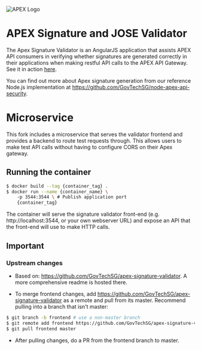 ![APEX Logo](/assets/color_apex_landscape.png)

# APEX Signature and JOSE Validator

The Apex Signature Validator is an AngularJS application that assists APEX API consumers in verifying whether signatures are generated correctly in their applications when making restful API calls to the APEX API Gateway. See it in action [here](https://govtechsg.github.io/apex-signature-validator/).

You can find out more about Apex signature generation from our reference Node.js implementation at https://github.com/GovTechSG/node-apex-api-security.

# Microservice
This fork includes a microservice that serves the validator frontend and provides a backend to route test requests through. This allows users to make test API calls without having to configure CORS on their Apex gateway.

## Running the container
```bash
$ docker build --tag {container_tag} .
$ docker run --name {container_name} \ 
    -p 3544:3544 \ # Publish application port
    {container_tag}
```

The container will serve the signature validator front-end (e.g. http://localhost:3544, or your own webserver URL) and expose an API that the front-end will use to make HTTP calls.

## Important
### Upstream changes

- Based on: https://github.com/GovTechSG/apex-signature-validator. A more comprehensive readme is hosted there.

- To merge frontend changes, add https://github.com/GovTechSG/apex-signature-validator as a remote and pull from its master. Recommend pulling into a branch that isn't master:
```bash
$ git branch -b frontend # use a non-master branch
$ git remote add frontend https://github.com/GovTechSG/apex-signature-validator
$ git pull frontend master
```
- After pulling changes, do a PR from the frontend branch to master.
